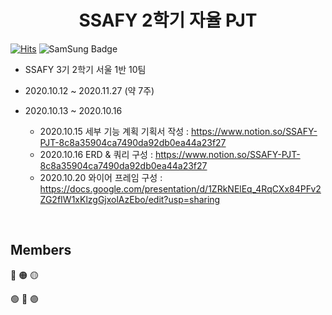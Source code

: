 <h1 align="center">SSAFY 2학기 자율 PJT</h1>

[![Hits](https://hits.seeyoufarm.com/api/count/incr/badge.svg?url=https://lab.ssafy.com/s03-final/s03p31a110/tree/master)](https://hits.seeyoufarm.com) ![SamSung Badge](https://img.shields.io/badge/-Samsung-blue?style=flat-square&logo=Samsung)

- SSAFY 3기 2학기 서울 1반 10팀

- 2020.10.12 ~ 2020.11.27 (약 7주)

- 2020.10.13 ~ 2020.10.16
    - 2020.10.15 세부 기능 계획
    기획서 작성 : https://www.notion.so/SSAFY-PJT-8c8a35904ca7490da92db0ea44a23f27
    - 2020.10.16 ERD & 쿼리
    구성 : https://www.notion.so/SSAFY-PJT-8c8a35904ca7490da92db0ea44a23f27
    - 2020.10.20 와이어 프레임
    구성 : https://docs.google.com/presentation/d/1ZRkNElEq_4RqCXx84PFv2ZG2fIW1xKlzgGjxolAzEbo/edit?usp=sharing


<br>

## Members

🔴   🟠   🟡 

🟢  🔵   🟣 

<br>